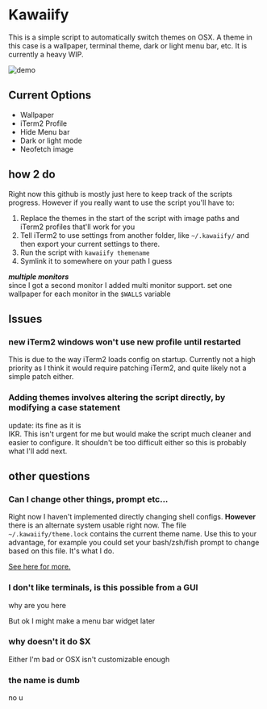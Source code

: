 # Kawaiify

This is a simple script to automatically switch themes on OSX.
A theme in this case is a wallpaper, terminal theme, dark or
light menu bar, etc. It is currently a heavy WIP.

![demo](script-demo.gif)

## Current Options
* Wallpaper
* iTerm2 Profile
* Hide Menu bar
* Dark or light mode
* Neofetch image

## how 2 do
Right now this github is mostly just here to keep track of the scripts progress.
However if you really want to use the script you'll have to:
1. Replace the themes in the start of the script with image paths and iTerm2 profiles 
that'll work for you
2. Tell iTerm2 to use settings from another folder, like `~/.kawaiify/` and then export
your current settings to there.
3. Run the script with `kawaiify themename`
4. Symlink it to somewhere on your path I guess

***multiple monitors***  
since I got a second monitor I added multi monitor support. set one wallpaper for each monitor in the `$WALLS` variable

## Issues
### new iTerm2 windows won't use new profile until restarted
This is due to the way iTerm2 loads config on startup. Currently not a high
priority as I think it would require patching iTerm2, and quite likely not a
simple patch either.

### Adding themes involves altering the script directly, by modifying a case statement
update: its fine as it is  
IKR. This isn't urgent for me but would make the script much cleaner and
easier to configure. It shouldn't be too difficult either so this is probably
what I'll add next.

## other questions
### Can I change other things, prompt etc...
Right now I haven't implemented directly changing shell configs. **However** there is an alternate system usable right now. The file `~/.kawaiify/theme.lock` contains the current theme name. Use this to your advantage, for example you could set your bash/zsh/fish prompt to change based on this file. It's what I do.

[See here for more.](theme-lock.md)

### I don't like terminals, is this possible from a GUI
why are you here

But ok I might make a menu bar widget later

### why doesn't it do $X
Either I'm bad or OSX isn't customizable enough

### the name is dumb
no u
